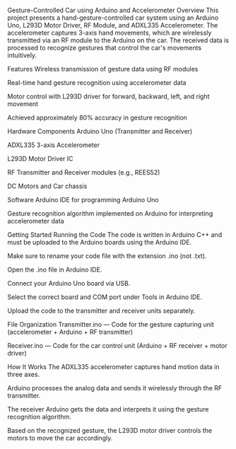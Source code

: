 Gesture-Controlled Car using Arduino and Accelerometer
Overview
This project presents a hand-gesture-controlled car system using an Arduino Uno, L293D Motor Driver, RF Module, and ADXL335 Accelerometer. The accelerometer captures 3-axis hand movements, which are wirelessly transmitted via an RF module to the Arduino on the car. The received data is processed to recognize gestures that control the car's movements intuitively.

Features
Wireless transmission of gesture data using RF modules

Real-time hand gesture recognition using accelerometer data

Motor control with L293D driver for forward, backward, left, and right movement

Achieved approximately 80% accuracy in gesture recognition

Hardware Components
Arduino Uno (Transmitter and Receiver)

ADXL335 3-axis Accelerometer

L293D Motor Driver IC

RF Transmitter and Receiver modules (e.g., REES52)

DC Motors and Car chassis

Software
Arduino IDE for programming Arduino Uno

Gesture recognition algorithm implemented on Arduino for interpreting accelerometer data

Getting Started
Running the Code
The code is written in Arduino C++ and must be uploaded to the Arduino boards using the Arduino IDE.

Make sure to rename your code file with the extension .ino (not .txt).

Open the .ino file in Arduino IDE.

Connect your Arduino Uno board via USB.

Select the correct board and COM port under Tools in Arduino IDE.

Upload the code to the transmitter and receiver units separately.

File Organization
Transmitter.ino — Code for the gesture capturing unit (accelerometer + Arduino + RF transmitter)

Receiver.ino — Code for the car control unit (Arduino + RF receiver + motor driver)

How It Works
The ADXL335 accelerometer captures hand motion data in three axes.

Arduino processes the analog data and sends it wirelessly through the RF transmitter.

The receiver Arduino gets the data and interprets it using the gesture recognition algorithm.

Based on the recognized gesture, the L293D motor driver controls the motors to move the car accordingly.
